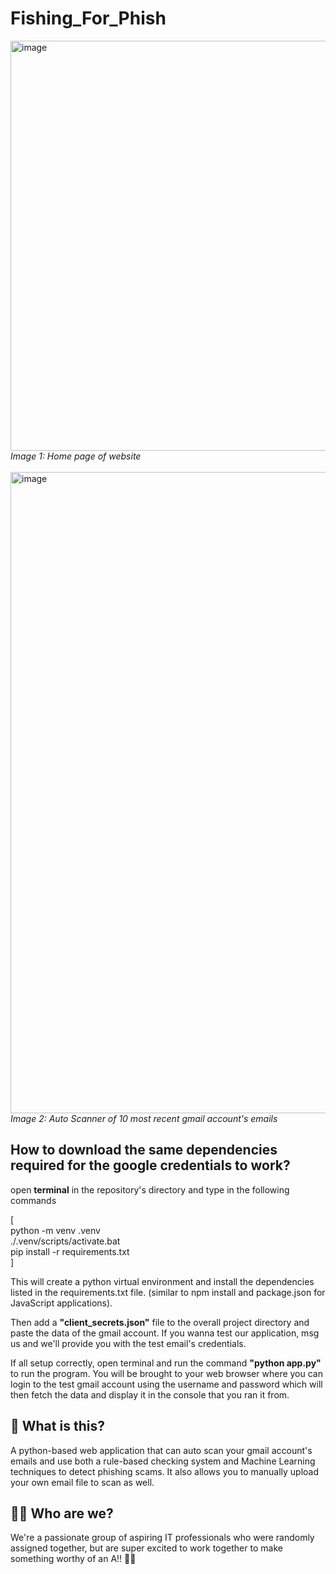 # Fishing_For_Phish
<img width="1919" height="656" alt="image" src="https://github.com/user-attachments/assets/be571cd9-c86e-4b61-aa14-36c31283e8bf" />
<i>Image 1: Home page of website</i>
<br>
<br>
<img width="1916" height="1026" alt="image" src="https://github.com/user-attachments/assets/f6a426e6-c853-4d11-a029-2b87b8905861" />
<i>Image 2: Auto Scanner of 10 most recent gmail account's emails</i>



## How to download the same dependencies required for the google credentials to work?
open <b>terminal</b> in the repository's directory and type in the following commands

[
<br/> python -m venv .venv
<br/> ./.venv/scripts/activate.bat
<br/> pip install -r requirements.txt
<br/>
]

This will create a python virtual environment and install the dependencies listed in the requirements.txt file. (similar to npm install and package.json for JavaScript applications).

Then add a <b>"client_secrets.json"</b> file to the overall project directory and paste the data of the gmail account. If you wanna test our application, msg us and we'll provide you with the test email's credentials.

If all setup correctly, open terminal and run the command <b>"python app.py"</b> to run the program. You will be brought to your web browser where you can login to the test gmail account using the username and password which will then fetch the data and display it in the console that you ran it from.

## 🤔 What is this?
A python-based web application that can auto scan your gmail account's emails and use both a rule-based checking system and Machine Learning techniques to detect phishing scams. It also allows you to manually upload your own email file to scan as well.

## 🧑‍🎓 Who are we?
We're a passionate group of aspiring IT professionals who were randomly assigned together, but are super excited to work together to make something worthy of an A!! 🤩🤩
